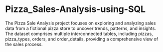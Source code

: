# Pizza_Sales-Analysis-using-SQL
The Pizza Sale Analysis project focuses on exploring and analyzing sales data from a fictional pizza store to uncover trends, patterns, and insights. The dataset comprises multiple interconnected tables, including pizzas, pizza_types, orders, and order_details, providing a comprehensive view of the sales process.
